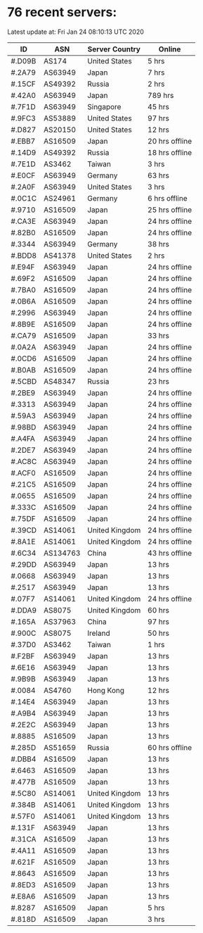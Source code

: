 # 76 recent servers:

Latest update at: Fri Jan 24 08:10:13 UTC 2020

| ID | ASN | Server Country | Online |
| -- | --- | -------------- | ------ |
| #.D09B | AS174 | United States | 5 hrs |
| #.2A79 | AS63949 | Japan | 7 hrs |
| #.15CF | AS49392 | Russia | 2 hrs |
| #.42A0 | AS63949 | Japan | 789 hrs |
| #.7F1D | AS63949 | Singapore | 45 hrs |
| #.9FC3 | AS53889 | United States | 97 hrs |
| #.D827 | AS20150 | United States | 12 hrs |
| #.EBB7 | AS16509 | Japan | 20 hrs offline |
| #.14D9 | AS49392 | Russia | 18 hrs offline |
| #.7E1D | AS3462 | Taiwan | 3 hrs |
| #.E0CF | AS63949 | Germany | 63 hrs |
| #.2A0F | AS63949 | United States | 3 hrs |
| #.0C1C | AS24961 | Germany | 6 hrs offline |
| #.9710 | AS16509 | Japan | 25 hrs offline |
| #.CA3E | AS63949 | Japan | 24 hrs offline |
| #.82B0 | AS16509 | Japan | 24 hrs offline |
| #.3344 | AS63949 | Germany | 38 hrs |
| #.BDD8 | AS41378 | United States | 2 hrs |
| #.E94F | AS63949 | Japan | 24 hrs offline |
| #.69F2 | AS16509 | Japan | 24 hrs offline |
| #.7BA0 | AS16509 | Japan | 24 hrs offline |
| #.0B6A | AS16509 | Japan | 24 hrs offline |
| #.2996 | AS63949 | Japan | 24 hrs offline |
| #.8B9E | AS16509 | Japan | 24 hrs offline |
| #.CA79 | AS16509 | Japan | 33 hrs |
| #.0A2A | AS63949 | Japan | 24 hrs offline |
| #.0CD6 | AS16509 | Japan | 24 hrs offline |
| #.B0AB | AS16509 | Japan | 24 hrs offline |
| #.5CBD | AS48347 | Russia | 23 hrs |
| #.2BE9 | AS63949 | Japan | 24 hrs offline |
| #.3313 | AS63949 | Japan | 24 hrs offline |
| #.59A3 | AS63949 | Japan | 24 hrs offline |
| #.98BD | AS63949 | Japan | 24 hrs offline |
| #.A4FA | AS63949 | Japan | 24 hrs offline |
| #.2DE7 | AS63949 | Japan | 24 hrs offline |
| #.AC8C | AS63949 | Japan | 24 hrs offline |
| #.ACF0 | AS16509 | Japan | 24 hrs offline |
| #.21C5 | AS16509 | Japan | 24 hrs offline |
| #.0655 | AS16509 | Japan | 24 hrs offline |
| #.333C | AS16509 | Japan | 24 hrs offline |
| #.75DF | AS16509 | Japan | 24 hrs offline |
| #.39CD | AS14061 | United Kingdom | 24 hrs offline |
| #.8A1E | AS14061 | United Kingdom | 24 hrs offline |
| #.6C34 | AS134763 | China | 43 hrs offline |
| #.29DD | AS63949 | Japan | 13 hrs |
| #.0668 | AS63949 | Japan | 13 hrs |
| #.2517 | AS63949 | Japan | 13 hrs |
| #.07F7 | AS14061 | United Kingdom | 24 hrs offline |
| #.DDA9 | AS8075 | United Kingdom | 60 hrs |
| #.165A | AS37963 | China | 97 hrs |
| #.900C | AS8075 | Ireland | 50 hrs |
| #.37D0 | AS3462 | Taiwan | 1 hrs |
| #.F2BF | AS63949 | Japan | 13 hrs |
| #.6E16 | AS63949 | Japan | 13 hrs |
| #.9B9B | AS63949 | Japan | 13 hrs |
| #.0084 | AS4760 | Hong Kong | 12 hrs |
| #.14E4 | AS63949 | Japan | 13 hrs |
| #.A9B4 | AS63949 | Japan | 13 hrs |
| #.2E2C | AS63949 | Japan | 13 hrs |
| #.8885 | AS16509 | Japan | 13 hrs |
| #.285D | AS51659 | Russia | 60 hrs offline |
| #.DBB4 | AS16509 | Japan | 13 hrs |
| #.6463 | AS16509 | Japan | 13 hrs |
| #.477B | AS16509 | Japan | 13 hrs |
| #.5C80 | AS14061 | United Kingdom | 13 hrs |
| #.384B | AS14061 | United Kingdom | 13 hrs |
| #.57F0 | AS14061 | United Kingdom | 13 hrs |
| #.131F | AS63949 | Japan | 13 hrs |
| #.31CA | AS16509 | Japan | 13 hrs |
| #.4A11 | AS16509 | Japan | 13 hrs |
| #.621F | AS16509 | Japan | 13 hrs |
| #.8643 | AS16509 | Japan | 13 hrs |
| #.8ED3 | AS16509 | Japan | 13 hrs |
| #.E8A6 | AS16509 | Japan | 13 hrs |
| #.8287 | AS16509 | Japan | 5 hrs |
| #.818D | AS16509 | Japan | 3 hrs |

